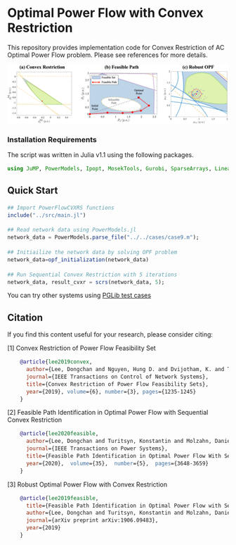 # Optimal Power Flow with Convex Restriction

This repository provides implementation code for Convex Restriction of AC Optimal Power Flow problem. Please see references for more details.

<img src="examples/figure/illustration.png" width="750">


### Installation Requirements

The script was written in Julia v1.1 using the following packages.

```julia
using JuMP, PowerModels, Ipopt, MosekTools, Gurobi, SparseArrays, LinearAlgebra, Plots
```

## Quick Start


```julia
## Import PowerFlowCVXRS functions
include("../src/main.jl")

## Read network data using PowerModels.jl
network_data = PowerModels.parse_file("../../cases/case9.m");

## Initiailize the network data by solving OPF problem
network_data=opf_initialization(network_data)

## Run Sequential Convex Restriction with 5 iterations
network_data, result_cvxr = scrs(network_data, 5);
```

You can try other systems using [PGLib test cases](https://github.com/power-grid-lib/pglib-opf)

## Citation

If you find this content useful for your research, please consider citing: 

[1] Convex Restriction of Power Flow Feasibility Set
```bibtex
    @article{lee2019convex,
      author={Lee, Dongchan and Nguyen, Hung D. and Dvijotham, K. and Turitsyn, Konstantin},
      journal={IEEE Transactions on Control of Network Systems},
      title={Convex Restriction of Power Flow Feasibility Sets},
      year={2019}, volume={6}, number={3}, pages={1235-1245}
    }
```

[2] Feasible Path Identification in Optimal Power Flow with Sequential Convex Restriction
```bibtex
    @article{lee2020feasible,
      author={Lee, Dongchan and Turitsyn, Konstantin and Molzahn, Daniel Kenneth and Roald, Line},
      journal={IEEE Transactions on Power Systems}, 
      title={Feasible Path Identification in Optimal Power Flow With Sequential Convex Restriction}, 
      year={2020},  volume={35},  number={5},  pages={3648-3659}
    }    
```

[3] Robust Optimal Power Flow with Convex Restriction
```bibtex
    @article{lee2019feasible,
      title={Feasible Path Identification in Optimal Power Flow with Sequential Convex Restriction},
      author={Lee, Dongchan and Turitsyn, Konstantin and Molzahn, Daniel K and Roald, Line A},
      journal={arXiv preprint arXiv:1906.09483},
      year={2019}
    }
```

